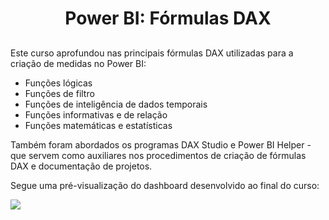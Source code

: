 <h1 align="center"> Power BI: Fórmulas DAX </h1>

##

<div>

  <p>Este curso aprofundou nas principais fórmulas DAX utilizadas para a criação de medidas no Power BI: </p>

  <ul>
    <li>Funções lógicas</li>
    <li>Funções de filtro</li>
    <li>Funções de inteligência de dados temporais</li>
    <li>Funções informativas e de relação</li>
    <li>Funções matemáticas e estatísticas</li>
  </ul>

  <p>Também foram abordados os programas DAX Studio e Power BI Helper - que servem como auxiliares nos procedimentos de criação de fórmulas DAX e documentação de projetos.</p>

  <p>Segue uma pré-visualização do dashboard desenvolvido ao final do curso:</p>

  <img src="./img/dashboard.png">

  </div>